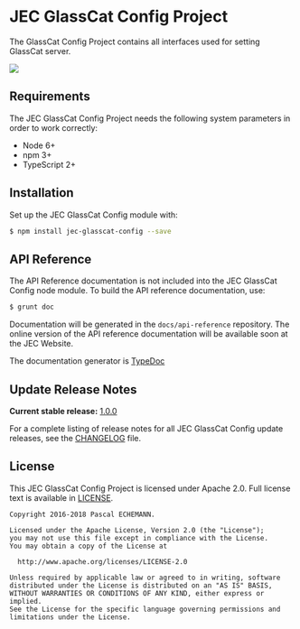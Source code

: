 # JEC GlassCat Config Project

The GlassCat Config Project contains all interfaces used for setting GlassCat server.

[![][jec-logo]][jec-url]

## Requirements

The JEC GlassCat Config Project needs the following system parameters in order to work correctly:

- Node 6+
- npm 3+
- TypeScript 2+

## Installation

Set up the JEC GlassCat Config module with:

```bash
$ npm install jec-glasscat-config --save
```

## API Reference

The API Reference documentation is not included into the JEC GlassCat Config node module. To build the API reference documentation, use:

```bash
$ grunt doc
```

Documentation will be generated in the `docs/api-reference` repository.
The online version of the API reference documentation will be available soon at the JEC Website.

The documentation generator is [TypeDoc](http://typedoc.org/)

## Update Release Notes

**Current stable release:** [1.0.0](CHANGELOG.md#jec-glasscat-config-1.0.0)
 
For a complete listing of release notes for all JEC GlassCat Config update releases, see the [CHANGELOG](CHANGELOG.md) file. 

## License
This JEC GlassCat Config Project is licensed under Apache 2.0. Full license text is available in [LICENSE](LICENSE).

```
Copyright 2016-2018 Pascal ECHEMANN.

Licensed under the Apache License, Version 2.0 (the "License");
you may not use this file except in compliance with the License.
You may obtain a copy of the License at

  http://www.apache.org/licenses/LICENSE-2.0

Unless required by applicable law or agreed to in writing, software
distributed under the License is distributed on an "AS IS" BASIS,
WITHOUT WARRANTIES OR CONDITIONS OF ANY KIND, either express or implied.
See the License for the specific language governing permissions and
limitations under the License.
```

[jec-url]: http://jecproject.org
[jec-logo]: https://raw.githubusercontent.com/jec-project/JEC/master/assets/jec-logos/jec-logo.png